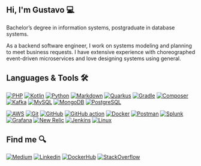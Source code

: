 ## Hi, I'm Gustavo 💻

Bachelor’s degree in information systems, postgraduate in database systems.

As a backend software engineer, I work on systems modeling and planning to meet business
requests. I have extensive experience with choreographed event-driven microservices and love
designing systems using general.

## Languages & Tools 🛠️

[![PHP](https://img.shields.io/badge/-05122A?logo=php&logoColor=white)](https://www.php.net)
[![Kotlin](https://img.shields.io/badge/-05122A?kotlin-0095D5?&logo=kotlin&logoColor=white)](https://kotlinlang.org)
[![Python](https://img.shields.io/badge/-05122A?logo=python&logoColor=white)](https://www.python.org)
[![Markdown](https://img.shields.io/badge/-05122A?logo=markdown&logoColor=white)](https://www.markdownguide.org)
[![Quarkus](https://img.shields.io/badge/-05122A?logo=quarkus&logoColor=white)](https://quarkus.io)
[![Gradle](https://img.shields.io/badge/-05122A?logo=gradle&logoColor=white)](https://docs.gradle.org)
[![Composer](https://img.shields.io/badge/-05122A?logo=composer&logoColor=white)](https://getcomposer.org)
[![Kafka](https://img.shields.io/badge/-05122A?logo=apache-kafka&logoColor=white)](https://kafka.apache.org)
[![MySQL](https://img.shields.io/badge/-05122A?logo=mysql&logoColor=white)](https://www.mysql.com)
[![MongoDB](https://img.shields.io/badge/-05122A?logo=mongodb&logoColor=white)](https://www.mongodb.com)
[![PostgreSQL](https://img.shields.io/badge/-05122A?logo=postgresql&logoColor=white)](https://www.postgresql.org)

[![AWS](https://img.shields.io/badge/-05122A?logo=amazonwebservices&logoColor=white)](https://aws.amazon.com)
[![Git](https://img.shields.io/badge/-05122A?logo=git&logoColor=white)](https://git-scm.com)
[![GitHub](https://img.shields.io/badge/-05122A?logo=github&logoColor=white)](https://github.com)
[![GitHub action](https://img.shields.io/badge/-05122A?logo=githubactions&logoColor=white)](https://docs.github.com/en/actions)
[![Docker](https://img.shields.io/badge/-05122A?logo=docker&logoColor=white)](https://www.docker.com)
[![Postman](https://img.shields.io/badge/-05122A?logo=postman&logoColor=white)](https://www.postman.com)
[![Splunk](https://img.shields.io/badge/-05122A?logo=splunk)](https://www.splunk.com)
[![Grafana](https://img.shields.io/badge/-05122A?logo=grafana&logoColor=white)](https://grafana.com)
[![New Relic](https://img.shields.io/badge/-05122A?logo=newrelic&logoColor=white)](https://newrelic.com)
[![Jenkins](https://img.shields.io/badge/-05122A?logo=jenkins&logoColor=white)](https://www.jenkins.io)
[![Linux](https://img.shields.io/badge/-05122A?logo=linux&logoColor=white)](https://www.linux.org)

## Find me 🔍

[![Medium](https://img.shields.io/badge/-05122A?logo=medium&logoColor=white)](https://medium.com/@gustavo.freze)
[![Linkedin](https://img.shields.io/badge/-05122A?logo=linkedin&logoColor=white)](https://www.linkedin.com/in/gustavo-freze)
[![DockerHub](https://img.shields.io/badge/-05122A?logo=docker&logoColor=white)](https://hub.docker.com/u/gustavofreze)
[![StackOverflow](https://img.shields.io/badge/-05122A?logo=stackoverflow&logoColor=white)](https://pt.stackoverflow.com/users/280129/gustavo-freze)
